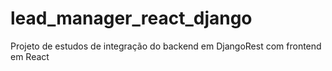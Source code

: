 # lead_manager_react_django
Projeto de estudos de integração do backend em DjangoRest com frontend em React

